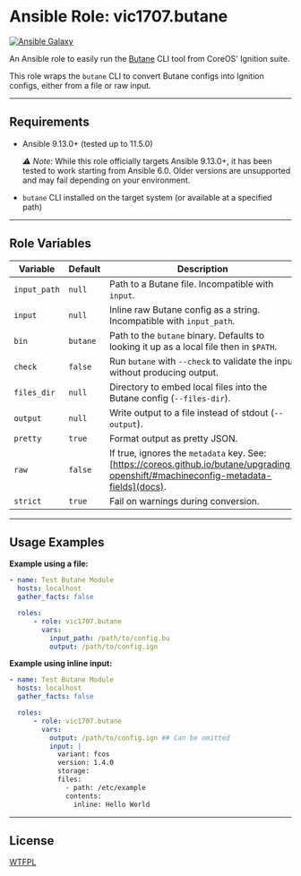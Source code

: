 # Ansible Role: vic1707.butane

[![Ansible Galaxy](https://img.shields.io/badge/galaxy-vic1707.butane-blue.svg)](https://galaxy.ansible.com/vic1707/butane)

An Ansible role to easily run the [Butane](https://coreos.github.io/butane/) CLI tool from CoreOS' Ignition suite.

This role wraps the `butane` CLI to convert Butane configs into Ignition configs, either from a file or raw input.

---

## Requirements

- Ansible 9.13.0+ (tested up to 11.5.0)

  _⚠️ Note:_ While this role officially targets Ansible 9.13.0+, it has been tested to work starting from Ansible 6.0.
  Older versions are unsupported and may fail depending on your environment.

- `butane` CLI installed on the target system (or available at a specified path)

---

## Role Variables

| Variable     | Default  | Description                                                                                                                           |
| ------------ | -------- | ------------------------------------------------------------------------------------------------------------------------------------- |
| `input_path` | `null`   | Path to a Butane file. Incompatible with `input`.                                                                                     |
| `input`      | `null`   | Inline raw Butane config as a string. Incompatible with `input_path`.                                                                 |
| `bin`        | `butane` | Path to the `butane` binary. Defaults to looking it up as a local file then in `$PATH`.                                               |
| `check`      | `false`  | Run `butane` with `--check` to validate the input without producing output.                                                           |
| `files_dir`  | `null`   | Directory to embed local files into the Butane config (`--files-dir`).                                                                |
| `output`     | `null`   | Write output to a file instead of stdout (`--output`).                                                                                |
| `pretty`     | `true`   | Format output as pretty JSON.                                                                                                         |
| `raw`        | `false`  | If true, ignores the `metadata` key. See: [https://coreos.github.io/butane/upgrading-openshift/#machineconfig-metadata-fields](docs). |
| `strict`     | `true`   | Fail on warnings during conversion.                                                                                                   |

---

## Usage Examples

**Example using a file:**

```yaml
- name: Test Butane Module
  hosts: localhost
  gather_facts: false

  roles:
      - role: vic1707.butane
        vars:
          input_path: /path/to/config.bu
          output: /path/to/config.ign
```

**Example using inline input:**

```yml
- name: Test Butane Module
  hosts: localhost
  gather_facts: false

  roles:
      - role: vic1707.butane
        vars:
          output: /path/to/config.ign ## Can be omitted
          input: |
            variant: fcos
            version: 1.4.0
            storage:
            files:
              - path: /etc/example
              contents:
                inline: Hello World
```

---

## License

[WTFPL](./LICENSE)
